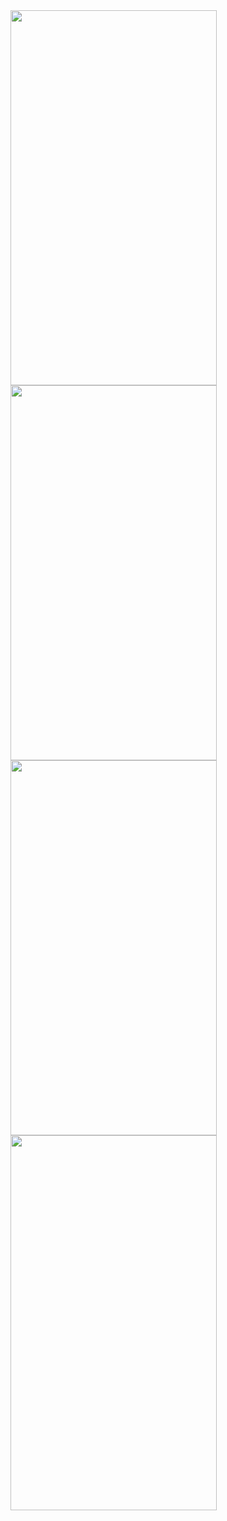 <img src="https://github.com/user-attachments/assets/d9cb90ea-45bc-4efe-b0f3-4b640487b7f4" width="330" height="600">
<img src="https://github.com/user-attachments/assets/05ec9f3a-376c-4427-a7ac-fce280f54e17" width="330" height="600">
<img src="https://github.com/user-attachments/assets/33a83bb2-1387-4a38-bd3b-5e109ad44660" width="330" height="600">

<img src="https://github.com/user-attachments/assets/4d5a2244-e2b4-4f84-80d5-1115675cb85d" width="330" height="600">
